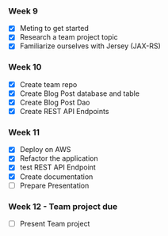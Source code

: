 
### Week 9
- [x] Meting to get started 
- [X] Research a team project topic 
- [X] Familiarize ourselves with Jersey (JAX-RS) 
### Week 10
- [x]  Create team repo
- [x]  Create Blog Post database and table
- [x] Create Blog Post Dao
- [x] Create REST API Endpoints

### Week 11
- [x] Deploy on AWS 
- [x] Refactor the application
- [x] test REST API Endpoint
- [x] Create documentation
- [ ] Prepare Presentation

### Week 12 - Team project due
- [ ] Present Team project
